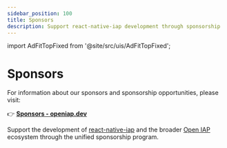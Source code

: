 ```yaml
---
sidebar_position: 100
title: Sponsors
description: Support react-native-iap development through sponsorship
---
```


import AdFitTopFixed from '@site/src/uis/AdFitTopFixed';

# Sponsors

<AdFitTopFixed />

For information about our sponsors and sponsorship opportunities, please visit:

👉 **[Sponsors - openiap.dev](https://openiap.dev/sponsors)**

Support the development of [react-native-iap](https://github.com/hyochan/react-native-iap) and the broader [Open IAP](https://openiap.dev) ecosystem through the unified sponsorship program.
